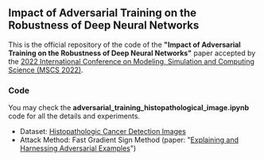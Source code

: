 ## Impact of Adversarial Training on the Robustness of Deep Neural Networks
This is the official repository of the code of the **"Impact of Adversarial Training on the Robustness of Deep Neural Networks"** paper accepted by the [2022 International Conference on Modeling, Simulation and Computing Science (MSCS 2022)](http://www.icmscs.org/).

### Code
You may check the **adversarial_training_histopathological_image.ipynb** code for all the details and experiments.
* Dataset: [Histopathologic Cancer Detection Images](https://www.kaggle.com/c/histopathologic-cancer-detection)
* Attack Method: Fast Gradient Sign Method (paper: "[Explaining and Harnessing Adversarial Examples](https://arxiv.org/abs/1412.6572)")
